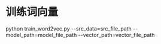 # 训练词向量
python train_word2vec.py --src_data=src_file_path --model_path=model_file_path --vector_path=vector_file_path

